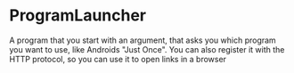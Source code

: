 # ProgramLauncher
A program that you start with an argument, that asks you which program you want to use, like Androids "Just Once". You can also register it with the HTTP protocol, so you can use it to open links in a browser
